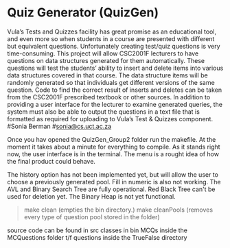# Quiz Generator (QuizGen)
Vula’s Tests and Quizzes facility has great promise as an educational tool, and even more so when
students in a course are presented with different but equivalent questions. Unfortunately creating
test/quiz questions is very time-consuming. This project will allow CSC2001F lecturers to have
questions on data structures generated for them automatically. These questions will test the students’
ability to insert and delete items into various data structures covered in that course. The data structure
items will be randomly generated so that individuals get different versions of the same question. Code to
find the correct result of inserts and deletes can be taken from the CSC2001F prescribed textbook or
other sources. In addition to providing a user interface for the lecturer to examine generated queries, the
system must also be able to output the questions in a text file that is formatted as required for uploading
to Vula’s Test & Quizzes component.
#Sonia Berman
#sonia@cs.uct.ac.za

Once you hav opened the QuizGen_Group2 folder run the makefile.
At the moment it takes about a minute for everything to compile.
As it stands right now, the user interface is in the terminal.
The menu is a rought idea of how the final product could behave.

The history option has not been implemented yet, but will allow
the user to choose a previously generated pool.
Fill in numeric is also not working.
The AVL and Binary Search Tree are fully operational.
Red Black Tree can't be used for deletion yet.
The Binary Heap is not yet functional.

>make clean (empties the bin directory.)
>make cleanPools (removes every type of question pool stored in the folder)

source code can be found in src
classes in bin
MCQs inside the MCQuestions folder
t/f questions inside the TrueFalse directory

